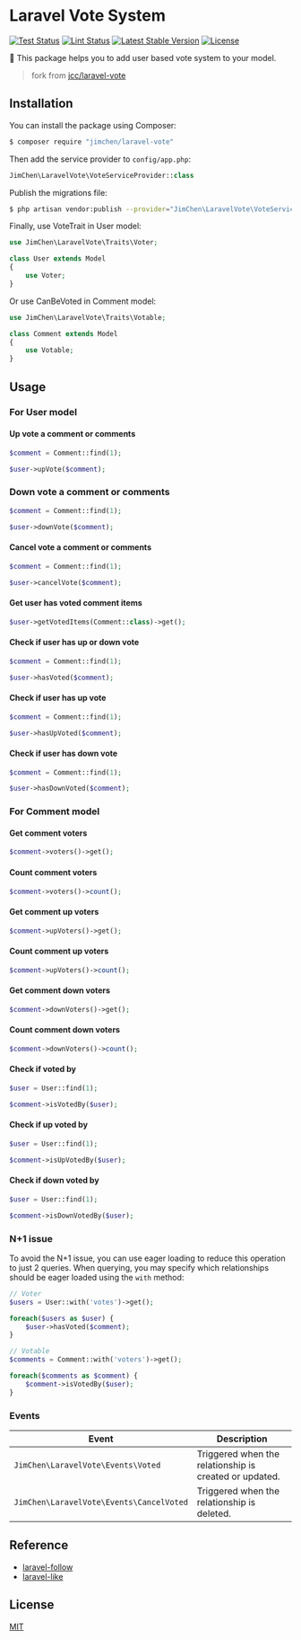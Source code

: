 # Laravel Vote System

[![Test Status](https://github.com/JimChenWYU/laravel-vote/workflows/Test/badge.svg)](https://github.com/JimChenWYU/laravel-vote/actions)
[![Lint Status](https://github.com/JimChenWYU/laravel-vote/workflows/Lint/badge.svg)](https://github.com/JimChenWYU/laravel-vote/actions)
[![Latest Stable Version](https://poser.pugx.org/jimchen/laravel-vote/v/stable.svg)](https://packagist.org/packages/jimchen/laravel-vote)
[![License](https://poser.pugx.org/jimchen/laravel-vote/license)](https://packagist.org/packages/jimchen/laravel-vote)

:tada: This package helps you to add user based vote system to your model.

> fork from [jcc/laravel-vote](https://github.com/jcc/laravel-vote)

## Installation

You can install the package using Composer:

```sh
$ composer require "jimchen/laravel-vote"
```

Then add the service provider to `config/app.php`:

```php
JimChen\LaravelVote\VoteServiceProvider::class
```

Publish the migrations file:

```sh
$ php artisan vendor:publish --provider="JimChen\LaravelVote\VoteServiceProvider" --tag="migrations"
```

Finally, use VoteTrait in User model:

```php
use JimChen\LaravelVote\Traits\Voter;

class User extends Model
{
    use Voter;
}
```

Or use CanBeVoted in Comment model:

```php
use JimChen\LaravelVote\Traits\Votable;

class Comment extends Model
{
    use Votable;
}
```

## Usage

### For User model

#### Up vote a comment or comments

```php
$comment = Comment::find(1);

$user->upVote($comment);
```

### Down vote a comment or comments

```php
$comment = Comment::find(1);

$user->downVote($comment);
```

#### Cancel vote a comment or comments

```php
$comment = Comment::find(1);

$user->cancelVote($comment);
```

#### Get user has voted comment items

```php
$user->getVotedItems(Comment::class)->get();
```

#### Check if user has up or down vote

```php
$comment = Comment::find(1);

$user->hasVoted($comment);
```

#### Check if user has up vote

```php
$comment = Comment::find(1);

$user->hasUpVoted($comment);
```

#### Check if user has down vote

```php
$comment = Comment::find(1);

$user->hasDownVoted($comment);
```

### For Comment model

#### Get comment voters

```php
$comment->voters()->get();
```

#### Count comment voters

```php
$comment->voters()->count();
```

#### Get comment up voters

```php
$comment->upVoters()->get();
```

#### Count comment up voters

```php
$comment->upVoters()->count();
```

#### Get comment down voters

```php
$comment->downVoters()->get();
```

#### Count comment down voters

```php
$comment->downVoters()->count();
```

#### Check if voted by

```php
$user = User::find(1);

$comment->isVotedBy($user);
```

#### Check if up voted by

```php
$user = User::find(1);

$comment->isUpVotedBy($user);
```

#### Check if down voted by

```php
$user = User::find(1);

$comment->isDownVotedBy($user);
```

### N+1 issue

To avoid the N+1 issue, you can use eager loading to reduce this operation to just 2 queries. When querying, you may specify which relationships should be eager loaded using the `with` method:

```php
// Voter
$users = User::with('votes')->get();

foreach($users as $user) {
    $user->hasVoted($comment);
}

// Votable
$comments = Comment::with('voters')->get();

foreach($comments as $comment) {
    $comment->isVotedBy($user);
}
```

### Events

| **Event** | **Description** |
| --- | --- |
|  `JimChen\LaravelVote\Events\Voted` | Triggered when the relationship is created or updated. |
|  `JimChen\LaravelVote\Events\CancelVoted` | Triggered when the relationship is deleted. |


## Reference

- [laravel-follow](https://github.com/overtrue/laravel-follow)
- [laravel-like](https://github.com/overtrue/laravel-like)

## License

[MIT](LICENSE)
